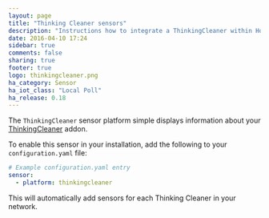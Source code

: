 ```yaml
---
layout: page
title: "Thinking Cleaner sensors"
description: "Instructions how to integrate a ThinkingCleaner within Home Assistant."
date: 2016-04-10 17:24
sidebar: true
comments: false
sharing: true
footer: true
logo: thinkingcleaner.png
ha_category: Sensor
ha_iot_class: "Local Poll"
ha_release: 0.18
---
```


The `ThinkingCleaner` sensor platform simple displays information about your [ThinkingCleaner](http://www.thinkingcleaner.com) addon.

To enable this sensor in your installation, add the following to your `configuration.yaml` file:

```yaml
# Example configuration.yaml entry
sensor:
  - platform: thinkingcleaner
```

This will automatically add sensors for each Thinking Cleaner in your network.
